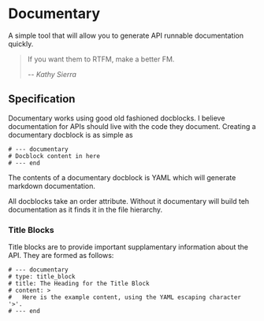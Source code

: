 # Documentary

A simple tool that will allow you to generate API runnable documentation quickly.

> If you want them to RTFM, make a better FM.
>
> -- <cite>Kathy Sierra</cite>

## Specification

Documentary works using good old fashioned docblocks. I believe documentation for APIs should live with the code they document. Creating a documentary docblock is as simple as

```
# --- documentary
# Docblock content in here
# --- end
```

The contents of a documentary docblock is YAML which will generate markdown documentation.

All docblocks take an order attribute. Without it documentary will build teh documentation as it finds it in the file hierarchy.

### Title Blocks

Title blocks are to provide important supplamentary information about the API. They are formed as follows:

```
# --- documentary
# type: title_block
# title: The Heading for the Title Block
# content: >
#   Here is the example content, using the YAML escaping character '>'.
# --- end
```
